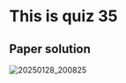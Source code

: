 # This is quiz 35

## Paper solution
![20250128_200825](https://github.com/user-attachments/assets/9b7a8f75-06ce-4515-a072-1b3ddf4a873c)
